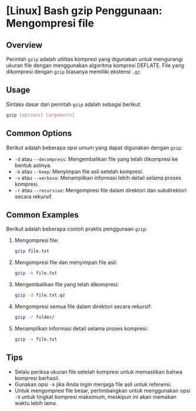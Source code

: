 # [Linux] Bash gzip Penggunaan: Mengompresi file

## Overview
Perintah `gzip` adalah utilitas kompresi yang digunakan untuk mengurangi ukuran file dengan menggunakan algoritma kompresi DEFLATE. File yang dikompresi dengan `gzip` biasanya memiliki ekstensi `.gz`.

## Usage
Sintaks dasar dari perintah `gzip` adalah sebagai berikut:

```bash
gzip [options] [arguments]
```

## Common Options
Berikut adalah beberapa opsi umum yang dapat digunakan dengan `gzip`:

- `-d` atau `--decompress`: Mengembalikan file yang telah dikompresi ke bentuk aslinya.
- `-k` atau `--keep`: Menyimpan file asli setelah kompresi.
- `-v` atau `--verbose`: Menampilkan informasi lebih detail selama proses kompresi.
- `-r` atau `--recursive`: Mengompresi file dalam direktori dan subdirektori secara rekursif.

## Common Examples
Berikut adalah beberapa contoh praktis penggunaan `gzip`:

1. Mengompresi file:
   ```bash
   gzip file.txt
   ```

2. Mengompresi file dan menyimpan file asli:
   ```bash
   gzip -k file.txt
   ```

3. Mengembalikan file yang telah dikompresi:
   ```bash
   gzip -d file.txt.gz
   ```

4. Mengompresi semua file dalam direktori secara rekursif:
   ```bash
   gzip -r folder/
   ```

5. Menampilkan informasi detail selama proses kompresi:
   ```bash
   gzip -v file.txt
   ```

## Tips
- Selalu periksa ukuran file setelah kompresi untuk memastikan bahwa kompresi berhasil.
- Gunakan opsi `-k` jika Anda ingin menjaga file asli untuk referensi.
- Untuk mengompresi file besar, pertimbangkan untuk menggunakan opsi `-9` untuk tingkat kompresi maksimum, meskipun ini akan memakan waktu lebih lama.